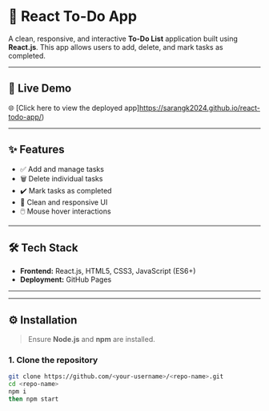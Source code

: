 # 📝 React To-Do App

A clean, responsive, and interactive **To-Do List** application built using **React.js**. This app allows users to add, delete, and mark tasks as completed.

---

## 🚀 Live Demo

🌐 [Click here to view the deployed app]https://sarangk2024.github.io/react-todo-app/)

---

## ✨ Features

- ✅ Add and manage tasks
- 🗑️ Delete individual tasks
- ✔️ Mark tasks as completed
- 🌙 Clean and responsive UI
- 🖱️ Mouse hover interactions

---

## 🛠️ Tech Stack

- **Frontend:** React.js, HTML5, CSS3, JavaScript (ES6+)
- **Deployment:** GitHub Pages

---


---

## ⚙️ Installation

> Ensure **Node.js** and **npm** are installed.

### 1. Clone the repository

```bash
git clone https://github.com/<your-username>/<repo-name>.git
cd <repo-name>
npm i
then npm start